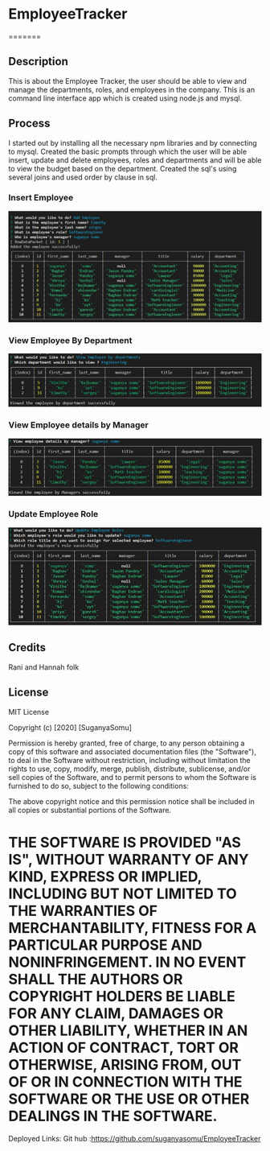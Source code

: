 # EmployeeTracker
=======

## Description

This is about the  Employee Tracker, the user should be  able to view and manage the departments, roles, and employees in the company. This is an command line interface app which is created using node.js and mysql.

## Process

I started out by installing all the necessary npm libraries and by connecting to  mysql.
Created the basic prompts through which the user will be able insert, update and delete employees, roles and departments and will be able to view the budget based on the department. Created the sql's using several joins and used order by clause in sql.
  ### Insert Employee
![Product Name Screen Shot][product-screenshot1]
  ### View Employee By Department
![Product Name Screen Shot][product-screenshot2]
  ### View Employee details by Manager
![Product Name Screen Shot][product-screenshot3]
 ### Update Employee Role
![Product Name Screen Shot][product-screenshot4]
## Credits

Rani and Hannah folk  

## License

MIT License

Copyright (c) [2020] [SuganyaSomu]

Permission is hereby granted, free of charge, to any person obtaining a copy
of this software and associated documentation files (the "Software"), to deal
in the Software without restriction, including without limitation the rights
to use, copy, modify, merge, publish, distribute, sublicense, and/or sell
copies of the Software, and to permit persons to whom the Software is
furnished to do so, subject to the following conditions:

The above copyright notice and this permission notice shall be included in all
copies or substantial portions of the Software.

THE SOFTWARE IS PROVIDED "AS IS", WITHOUT WARRANTY OF ANY KIND, EXPRESS OR
IMPLIED, INCLUDING BUT NOT LIMITED TO THE WARRANTIES OF MERCHANTABILITY,
FITNESS FOR A PARTICULAR PURPOSE AND NONINFRINGEMENT. IN NO EVENT SHALL THE
AUTHORS OR COPYRIGHT HOLDERS BE LIABLE FOR ANY CLAIM, DAMAGES OR OTHER
LIABILITY, WHETHER IN AN ACTION OF CONTRACT, TORT OR OTHERWISE, ARISING FROM,
OUT OF OR IN CONNECTION WITH THE SOFTWARE OR THE USE OR OTHER DEALINGS IN THE
SOFTWARE.
=======

<!-- MARKDOWN LINKS & IMAGES -->

[product-screenshot1]: images/Screenshot1.JPG
[product-screenshot2]: images/Screenshot2.JPG
[product-screenshot3]: images/Screenshot3.JPG
[product-screenshot4]: images/Screenshot4.JPG


Deployed Links:
Git hub :https://github.com/suganyasomu/EmployeeTracker